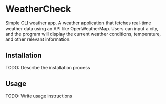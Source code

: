 # WeatherCheck

Simple CLI weather app. A weather application that fetches real-time weather data using an API like OpenWeatherMap. Users can input a city, and the program will display the current weather conditions, temperature, and other relevant information.

## Installation

TODO: Describe the installation process

## Usage

TODO: Write usage instructions

